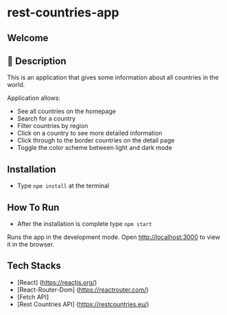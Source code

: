 # rest-countries-app

## Welcome

## 📄 Description

This is an application that gives some information about all countries in the world.

Application allows:

- See all countries on the homepage
- Search for a country
- Filter countries by region
- Click on a country to see more detailed information
- Click through to the border countries on the detail page
- Toggle the color scheme between light and dark mode

## Installation

- Type `npm install` at the terminal

## How To Run

- After the installation is complete type `npm start`

Runs the app in the development mode. Open [http://localhost:3000](http://localhost:3000) to view it in the browser.

## Tech Stacks

- [React] (https://reactjs.org/)
- [React-Router-Dom] (https://reactrouter.com/)
- [Fetch API]
- [Rest Countries API] (https://restcountries.eu/)
